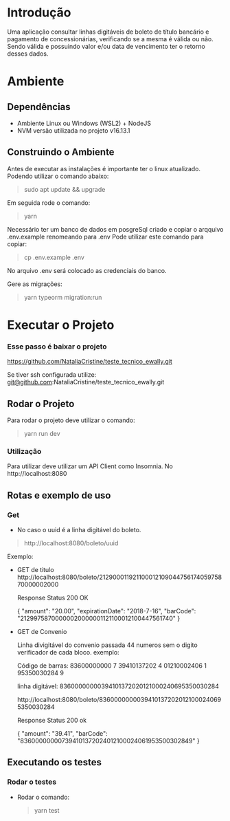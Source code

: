 # Introdução

Uma aplicação consultar linhas digitáveis de boleto de título bancário e pagamento de concessionárias, verificando se a mesma é válida ou não. Sendo válida e
possuindo valor e/ou data de vencimento ter o retorno desses dados.

# Ambiente

## Dependências

- Ambiente Linux ou Windows (WSL2) + NodeJS
- NVM versão utilizada no projeto v16.13.1

## Construindo o Ambiente

Antes de executar as instalações é importante ter o linux atualizado. Podendo utilizar o comando abaixo:

> sudo apt update && upgrade

Em seguida rode o comando:

> yarn

Necessário ter um banco de dados em posgreSql criado e copiar o arqquivo .env.example renomeando para .env
Pode utilizar este comando para copiar:

> cp  .env.example  .env

No arquivo .env será colocado as credenciais do banco.

Gere as migrações:

> yarn typeorm migration:run

# Executar o Projeto

### Esse passo é baixar o projeto

https://github.com/NataliaCristine/teste_tecnico_ewally.git

Se tiver ssh configurada utilize:
git@github.com:NataliaCristine/teste_tecnico_ewally.git

## Rodar o Projeto

Para rodar o projeto deve utilizar o comando:

> yarn run dev

### Utilização

Para utilizar deve utilizar um API Client como Insomnia. No http://localhost:8080

## Rotas e exemplo de uso

### Get

- No caso o uuid é a linha digitável do boleto.

> http://localhost:8080/boleto/uuid

Exemplo:

- GET de titulo
  http://localhost:8080/boleto/21290001192110001210904475617405975870000002000

  Response Status 200 OK

  {
  "amount": "20.00",
  "expirationDate": "2018-7-16",
  "barCode": "21299758700000020000001121100012100447561740"
  }

- GET de Convenio

  Linha divigitável do convenio passada 44 numeros sem o digito verificador de cada bloco.
  exemplo:

  Código de barras: 83600000000 7 39410137202 4 01210002406 1 95350030284 9

  linha digitável: 83600000000394101372020121000240695350030284

  http://localhost:8080/boleto/83600000000394101372020121000240695350030284

  Response Status 200 ok

  {
  "amount": "39.41",
  "barCode": "836000000007394101372024012100024061953500302849"
  }

## Executando os testes

### Rodar o testes

- Rodar o comando:
  > yarn test
